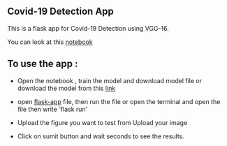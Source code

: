 ## Covid-19 Detection App
This is a flask app for Covid-19 Detection using VGG-16.

You can look at this [notebook](https://www.kaggle.com/code/ahmedtarek26/covid-19-detection-using-vgg-16)
## To use the app :

- Open the notebook , train the model and download model file or download the model from this [link](https://drive.google.com/file/d/1Gm8BZZCDzIzWb0yIRQt9Eh4Br4OzNPwV/view?usp=sharing)

- open [flask-app](https://github.com/DevMed22/Summer-training-22/blob/main/AI/Blood-cells-detection/flask-app.py) file, then run the file or open the terminal and open the file then write 'flask run'


- Upload the figure you want to test from Upload your image


- Click on sumit button and wait seconds to see the results.
